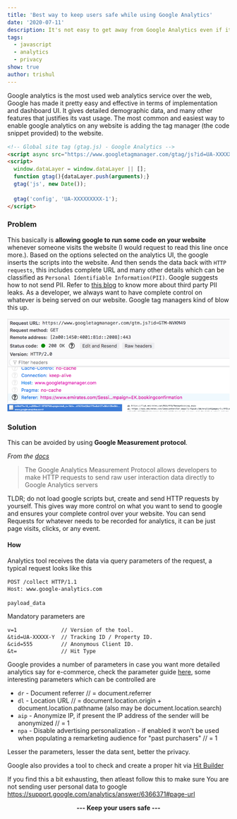 ```yaml
---
title: 'Best way to keep users safe while using Google Analytics'
date: '2020-07-11'
description: It's not easy to get away from Google Analytics even if it leaks user data, but how about limiting the data sent to google and still have decent analytics.
tags:
  - javascript
  - analytics
  - privacy
show: true
author: trishul
---
```


Google analytics is the most used web analytics service over the web, Google has made it pretty easy and effective in terms of implementation and dashboard UI. It gives detailed demographic data, and many other features that justifies its vast usage.
The most common and easiest way to enable google analytics on any website is adding the tag manager (the code snippet provided) to the website.

```HTML
<!-- Global site tag (gtag.js) - Google Analytics -->
<script async src="https://www.googletagmanager.com/gtag/js?id=UA-XXXXXXXXX-1"></script>
<script>
  window.dataLayer = window.dataLayer || [];
  function gtag(){dataLayer.push(arguments);}
  gtag('js', new Date());

  gtag('config', 'UA-XXXXXXXXX-1');
</script>

```

### Problem

This basically is **allowing google to run some code on your website** whenever someone visits the website (I would request to read this line once more.). Based on the options selected on the analytics UI, the google inserts the scripts into the website.
And then sends the data back with `HTTP requests`, this includes complete URL and many other details which can be classified as `Personal Identifiable Information(PII)`. Google suggests how to not send PII. Refer to [this blog](https://medium.com/free-code-camp/how-airlines-dont-care-about-your-privacy-case-study-emirates-com-6271b3b8474b) to know more about third party PII leaks.
As a developer, we always want to have complete control on whatever is being served on our website. Google tag managers kind of blow this up.<br/><br/>
![Leak 1](./leak1.png)<br/>
![Leak 2](./leak2.png)


### Solution

This can be avoided by using **Google Measurement protocol**.

*From the [docs](https://developers.google.com/analytics/devguides/collection/protocol/v1)*
> The Google Analytics Measurement Protocol allows developers to make HTTP requests to send raw user interaction data directly to Google Analytics servers

TLDR; do not load google scripts but, create and send HTTP requests by yourself. This gives way more control on what you want to send to google and ensures your complete control over your website. You can send Requests for whatever needs to be recorded for analytics, it can be just page visits, clicks, or any event.

#### How
Analytics tool receives the data via query parameters of the request, a typical request looks like this  
```TEXT
POST /collect HTTP/1.1
Host: www.google-analytics.com

payload_data
```
Mandatory parameters are 
```
v=1              // Version of the tool.
&tid=UA-XXXXX-Y  // Tracking ID / Property ID.
&cid=555         // Anonymous Client ID.
&t=              // Hit Type
```

Google provides a number of parameters in case you want more detailed analytics say for e-commerce, check the parameter guide [here](https://developers.google.com/analytics/devguides/collection/protocol/v1/parameters), some interesting parameters which can be controlled are

- `dr` - Document referrer //  = document.referrer
- `dl` - Location URL // = document.location.origin + document.location.pathname (also may be document.location.search)
- `aip` - Anonymize IP, if present the IP address of the sender will be anonymized // = 1
- `npa` - Disable advertising personalization - if enabled  it won't be used when populating a remarketing audience for "past purchasers" // = 1

Lesser the parameters, lesser the data sent, better the privacy.

Google also provides a tool to check and create a proper hit via [Hit Builder](https://ga-dev-tools.appspot.com/hit-builder/)

If you find this a bit exhausting, then atleast follow this to make sure You are not sending user personal data to google
https://support.google.com/analytics/answer/6366371#page-url

**<center>--- Keep your users safe ---</center>**
